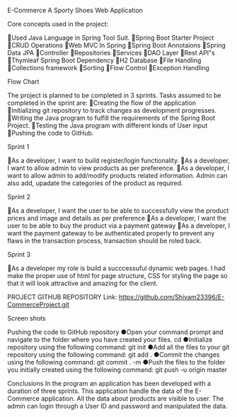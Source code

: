 E-Commerce A Sporty Shoes Web Application

Core concepts used in the project:

Used Java Language in Spring Tool Suit. Spring Boot Starter Project CRUD Operations Web MVC In Spring Spring Boot Annotaions Spring Data JPA  Controller Repositories Services DAO Layer Rest API"s Thymleaf Spring Boot Dependency  H2 Database File Handling  Collections framework Sorting Flow Control Exception Handling   

Flow Chart

The project is planned to be completed in 3 sprints. Tasks assumed to be completed in the sprint are: Creating the flow of the application Initializing git repository to track changes as development progresses. Writing the Java program to fulfill the requirements of the Spring Boot Project. Testing the Java program with different kinds of User input Pushing the code to GitHub.

Sprint 1

As a developer, I want to build register/login functionality. As a developer, I want to allow admin to view products as per preference. As a developer, I want to allow admin to add/modify products related information. Admin can also add, upadate the categories of the product as required.

Sprint 2

As a developer, I want the user to be able to successfully view the product prices and image and details as per preference As a developer, I want the user to be able to buy the product via a payment gateway As a developer, I want the payment gateway to be  authenticated properly to prevent any flaws in the transaction process, transaction should be roled back.

Sprint 3

As a developer my role is build a succcessuful dynamic web pages. I had make the proper use of html for page structure, CSS for styling the page so that it will look attractive and amazing for the client.

PROJECT GITHUB REPOSITORY Link: https://github.com/Shivam23396/E-CommerceProject.git

Screen shots

Pushing the code to GitHub repository ●Open your command prompt and navigate to the folder where you have created your files. cd ●Initialize repository using the following command: git init ●Add all the files to your git repository using the following command: git add . ●Commit the changes using the following command: git commit . -m ●Push the files to the folder you initially created using the following command: git push -u origin master

Conclusions In the program an application has been developed with a duration of three sprints. This application handle the data of the E-Commerce application. All the data about products are visible to user. The admin can login through a User ID and password and manipulated the data.
